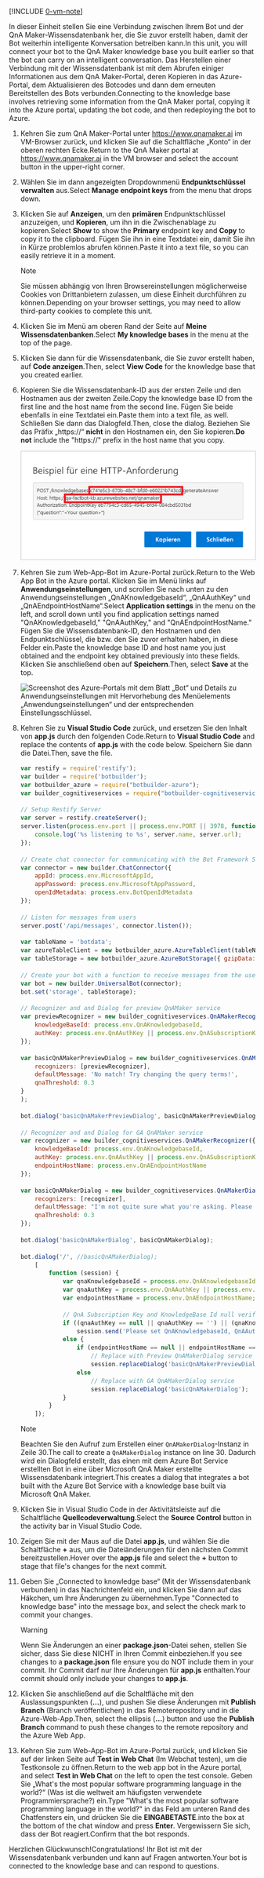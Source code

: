 [!INCLUDE [0-vm-note](0-vm-note.md)]

<span data-ttu-id="9c16f-101">In dieser Einheit stellen Sie eine Verbindung zwischen Ihrem Bot und der QnA Maker-Wissensdatenbank her, die Sie zuvor erstellt haben, damit der Bot weiterhin intelligente Konversation betreiben kann.</span><span class="sxs-lookup"><span data-stu-id="9c16f-101">In this unit, you will connect your bot to the QnA Maker knowledge base you built earlier so that the bot can carry on an intelligent conversation.</span></span> <span data-ttu-id="9c16f-102">Das Herstellen einer Verbindung mit der Wissensdatenbank ist mit dem Abrufen einiger Informationen aus dem QnA Maker-Portal, deren Kopieren in das Azure-Portal, dem Aktualisieren des Botcodes und dann dem erneuten Bereitstellen des Bots verbunden.</span><span class="sxs-lookup"><span data-stu-id="9c16f-102">Connecting to the knowledge base involves retrieving some information from the QnA Maker portal, copying it into the Azure portal, updating the bot code, and then redeploying the bot to Azure.</span></span>

1. <span data-ttu-id="9c16f-103">Kehren Sie zum QnA Maker-Portal unter https://www.qnamaker.ai im VM-Browser zurück, und klicken Sie auf die Schaltfläche „Konto“ in der oberen rechten Ecke.</span><span class="sxs-lookup"><span data-stu-id="9c16f-103">Return to the QnA Maker portal at https://www.qnamaker.ai in the VM browser and select the account button in the upper-right corner.</span></span>
1. <span data-ttu-id="9c16f-104">Wählen Sie im dann angezeigten Dropdownmenü **Endpunktschlüssel verwalten** aus.</span><span class="sxs-lookup"><span data-stu-id="9c16f-104">Select **Manage endpoint keys** from the menu that drops down.</span></span>
1. <span data-ttu-id="9c16f-105">Klicken Sie auf **Anzeigen**, um den **primären** Endpunktschlüssel anzuzeigen, und **Kopieren**, um ihn in die Zwischenablage zu kopieren.</span><span class="sxs-lookup"><span data-stu-id="9c16f-105">Select **Show** to show the **Primary** endpoint key and **Copy** to copy it to the clipboard.</span></span> <span data-ttu-id="9c16f-106">Fügen Sie ihn in eine Textdatei ein, damit Sie ihn in Kürze problemlos abrufen können.</span><span class="sxs-lookup"><span data-stu-id="9c16f-106">Paste it into a text file, so you can easily retrieve it in a moment.</span></span>

    > [!NOTE]
    > <span data-ttu-id="9c16f-107">Sie müssen abhängig von Ihren Browsereinstellungen möglicherweise Cookies von Drittanbietern zulassen, um diese Einheit durchführen zu können.</span><span class="sxs-lookup"><span data-stu-id="9c16f-107">Depending on your browser settings, you may need to allow third-party cookies to complete this unit.</span></span>

1. <span data-ttu-id="9c16f-108">Klicken Sie im Menü am oberen Rand der Seite auf **Meine Wissensdatenbanken**.</span><span class="sxs-lookup"><span data-stu-id="9c16f-108">Select **My knowledge bases** in the menu at the top of the page.</span></span>
1. <span data-ttu-id="9c16f-109">Klicken Sie dann für die Wissensdatenbank, die Sie zuvor erstellt haben, auf **Code anzeigen**.</span><span class="sxs-lookup"><span data-stu-id="9c16f-109">Then, select **View Code** for the knowledge base that you created earlier.</span></span>

1. <span data-ttu-id="9c16f-110">Kopieren Sie die Wissensdatenbank-ID aus der ersten Zeile und den Hostnamen aus der zweiten Zeile.</span><span class="sxs-lookup"><span data-stu-id="9c16f-110">Copy the knowledge base ID from the first line and the host name from the second line.</span></span> <span data-ttu-id="9c16f-111">Fügen Sie beide ebenfalls in eine Textdatei ein.</span><span class="sxs-lookup"><span data-stu-id="9c16f-111">Paste them into a text file, as well.</span></span> <span data-ttu-id="9c16f-112">Schließen Sie dann das Dialogfeld.</span><span class="sxs-lookup"><span data-stu-id="9c16f-112">Then, close the dialog.</span></span> <span data-ttu-id="9c16f-113">Beziehen Sie das Präfix „https://“ **nicht** in den Hostnamen ein, den Sie kopieren.</span><span class="sxs-lookup"><span data-stu-id="9c16f-113">**Do not** include the "https://" prefix in the host name that you copy.</span></span>

    ![Screenshot des QnA Maker-Portals mit der HTTP-Beispielanforderung mit Hervorhebung der Wissensdatenbank-ID des Endpunkts und des Hostnamens.](../media/6-copy-endpoint-info.png)

1. <span data-ttu-id="9c16f-115">Kehren Sie zum Web-App-Bot im Azure-Portal zurück.</span><span class="sxs-lookup"><span data-stu-id="9c16f-115">Return to the Web App Bot in the Azure portal.</span></span> <span data-ttu-id="9c16f-116">Klicken Sie im Menü links auf **Anwendungseinstellungen**, und scrollen Sie nach unten zu den Anwendungseinstellungen „QnAKnowledgebaseId“, „QnAAuthKey“ und „QnAEndpointHostName“.</span><span class="sxs-lookup"><span data-stu-id="9c16f-116">Select **Application settings** in the menu on the left, and scroll down until you find application settings named "QnAKnowledgebaseId," "QnAAuthKey," and "QnAEndpointHostName."</span></span> <span data-ttu-id="9c16f-117">Fügen Sie die Wissensdatenbank-ID, den Hostnamen und den Endpunktschlüssel, die bzw. den Sie zuvor erhalten haben, in diese Felder ein.</span><span class="sxs-lookup"><span data-stu-id="9c16f-117">Paste the knowledge base ID and host name you just obtained and the endpoint key obtained previously into these fields.</span></span> <span data-ttu-id="9c16f-118">Klicken Sie anschließend oben auf **Speichern**.</span><span class="sxs-lookup"><span data-stu-id="9c16f-118">Then, select **Save** at the top.</span></span>

    ![Screenshot des Azure-Portals mit dem Blatt „Bot“ und Details zu Anwendungseinstellungen mit Hervorhebung des Menüelements „Anwendungseinstellungen“ und der entsprechenden Einstellungsschlüssel.](../media/6-enter-app-settings.png)

1. <span data-ttu-id="9c16f-120">Kehren Sie zu **Visual Studio Code** zurück, und ersetzen Sie den Inhalt von **app.js** durch den folgenden Code.</span><span class="sxs-lookup"><span data-stu-id="9c16f-120">Return to **Visual Studio Code** and replace the contents of **app.js** with the code below.</span></span> <span data-ttu-id="9c16f-121">Speichern Sie dann die Datei.</span><span class="sxs-lookup"><span data-stu-id="9c16f-121">Then, save the file.</span></span>

    ```JavaScript
    var restify = require('restify');
    var builder = require('botbuilder');
    var botbuilder_azure = require("botbuilder-azure");
    var builder_cognitiveservices = require("botbuilder-cognitiveservices");

    // Setup Restify Server
    var server = restify.createServer();
    server.listen(process.env.port || process.env.PORT || 3978, function () {
        console.log('%s listening to %s', server.name, server.url);
    });

    // Create chat connector for communicating with the Bot Framework Service
    var connector = new builder.ChatConnector({
        appId: process.env.MicrosoftAppId,
        appPassword: process.env.MicrosoftAppPassword,
        openIdMetadata: process.env.BotOpenIdMetadata
    });

    // Listen for messages from users
    server.post('/api/messages', connector.listen());

    var tableName = 'botdata';
    var azureTableClient = new botbuilder_azure.AzureTableClient(tableName, process.env['AzureWebJobsStorage']);
    var tableStorage = new botbuilder_azure.AzureBotStorage({ gzipData: false }, azureTableClient);

    // Create your bot with a function to receive messages from the user
    var bot = new builder.UniversalBot(connector);
    bot.set('storage', tableStorage);

    // Recognizer and and Dialog for preview QnAMaker service
    var previewRecognizer = new builder_cognitiveservices.QnAMakerRecognizer({
        knowledgeBaseId: process.env.QnAKnowledgebaseId,
        authKey: process.env.QnAAuthKey || process.env.QnASubscriptionKey
    });

    var basicQnAMakerPreviewDialog = new builder_cognitiveservices.QnAMakerDialog({
        recognizers: [previewRecognizer],
        defaultMessage: 'No match! Try changing the query terms!',
        qnaThreshold: 0.3
    }
    );

    bot.dialog('basicQnAMakerPreviewDialog', basicQnAMakerPreviewDialog);

    // Recognizer and and Dialog for GA QnAMaker service
    var recognizer = new builder_cognitiveservices.QnAMakerRecognizer({
        knowledgeBaseId: process.env.QnAKnowledgebaseId,
        authKey: process.env.QnAAuthKey || process.env.QnASubscriptionKey, // Backward compatibility with QnAMaker (Preview)
        endpointHostName: process.env.QnAEndpointHostName
    });

    var basicQnAMakerDialog = new builder_cognitiveservices.QnAMakerDialog({
        recognizers: [recognizer],
        defaultMessage: "I'm not quite sure what you're asking. Please ask your question again.",
        qnaThreshold: 0.3
    });

    bot.dialog('basicQnAMakerDialog', basicQnAMakerDialog);

    bot.dialog('/', //basicQnAMakerDialog);
        [
            function (session) {
                var qnaKnowledgebaseId = process.env.QnAKnowledgebaseId;
                var qnaAuthKey = process.env.QnAAuthKey || process.env.QnASubscriptionKey;
                var endpointHostName = process.env.QnAEndpointHostName;

                // QnA Subscription Key and KnowledgeBase Id null verification
                if ((qnaAuthKey == null || qnaAuthKey == '') || (qnaKnowledgebaseId == null || qnaKnowledgebaseId == ''))
                    session.send('Please set QnAKnowledgebaseId, QnAAuthKey and QnAEndpointHostName (if applicable) in App Settings. Learn how to get them at https://aka.ms/qnaabssetup.');
                else {
                    if (endpointHostName == null || endpointHostName == '')
                        // Replace with Preview QnAMakerDialog service
                        session.replaceDialog('basicQnAMakerPreviewDialog');
                    else
                        // Replace with GA QnAMakerDialog service
                        session.replaceDialog('basicQnAMakerDialog');
                }
            }
        ]);
    ```

    > [!NOTE]
    > <span data-ttu-id="9c16f-122">Beachten Sie den Aufruf zum Erstellen einer `QnAMakerDialog`-Instanz in Zeile 30.</span><span class="sxs-lookup"><span data-stu-id="9c16f-122">The call to create a `QnAMakerDialog` instance on line 30.</span></span> <span data-ttu-id="9c16f-123">Dadurch wird ein Dialogfeld erstellt, das einen mit dem Azure Bot Service erstellten Bot in eine über Microsoft QnA Maker erstellte Wissensdatenbank integriert.</span><span class="sxs-lookup"><span data-stu-id="9c16f-123">This creates a dialog that integrates a bot built with the Azure Bot Service with a knowledge base built via Microsoft QnA Maker.</span></span>

1. <span data-ttu-id="9c16f-124">Klicken Sie in Visual Studio Code in der Aktivitätsleiste auf die Schaltfläche **Quellcodeverwaltung**.</span><span class="sxs-lookup"><span data-stu-id="9c16f-124">Select the **Source Control** button in the activity bar in Visual Studio Code.</span></span>
1. <span data-ttu-id="9c16f-125">Zeigen Sie mit der Maus auf die Datei **app.js**, und wählen Sie die Schaltfläche __+__ aus, um die Dateiänderungen für den nächsten Commit bereitzustellen.</span><span class="sxs-lookup"><span data-stu-id="9c16f-125">Hover over the **app.js** file and select the __+__ button to stage that file's changes for the next commit.</span></span>
1. <span data-ttu-id="9c16f-126">Geben Sie „Connected to knowledge base“ (Mit der Wissensdatenbank verbunden) in das Nachrichtenfeld ein, und klicken Sie dann auf das Häkchen, um Ihre Änderungen zu übernehmen.</span><span class="sxs-lookup"><span data-stu-id="9c16f-126">Type "Connected to knowledge base" into the message box, and select the check mark to commit your changes.</span></span>

    > [!Warning]
    > <span data-ttu-id="9c16f-127">Wenn Sie Änderungen an einer **package.json**-Datei sehen, stellen Sie sicher, dass Sie diese NICHT in Ihren Commit einbeziehen.</span><span class="sxs-lookup"><span data-stu-id="9c16f-127">If you see changes to a **package.json** file ensure you do NOT include them in your commit.</span></span> <span data-ttu-id="9c16f-128">Ihr Commit darf nur Ihre Änderungen für **app.js** enthalten.</span><span class="sxs-lookup"><span data-stu-id="9c16f-128">Your commit should only include your changes to **app.js**.</span></span>

1. <span data-ttu-id="9c16f-129">Klicken Sie anschließend auf die Schaltfläche mit den Auslassungspunkten (__...__), und pushen Sie diese Änderungen mit **Publish Branch** (Branch veröffentlichen) in das Remoterepository und in die Azure-Web-App.</span><span class="sxs-lookup"><span data-stu-id="9c16f-129">Then, select the ellipsis (__...__) button and use the **Publish Branch** command to push these changes to the remote repository and the Azure Web App.</span></span>

1. <span data-ttu-id="9c16f-130">Kehren Sie zum Web-App-Bot im Azure-Portal zurück, und klicken Sie auf der linken Seite auf **Test in Web Chat** (Im Webchat testen), um die Testkonsole zu öffnen.</span><span class="sxs-lookup"><span data-stu-id="9c16f-130">Return to the web app bot in the Azure portal, and select **Test in Web Chat** on the left to open the test console.</span></span> <span data-ttu-id="9c16f-131">Geben Sie „What's the most popular software programming language in the world?“ (Was ist die weltweit am häufigsten verwendete Programmiersprache?) ein.</span><span class="sxs-lookup"><span data-stu-id="9c16f-131">Type "What's the most popular software programming language in the world?"</span></span> <span data-ttu-id="9c16f-132">in das Feld am unteren Rand des Chatfensters ein, und drücken Sie die **EINGABETASTE**.</span><span class="sxs-lookup"><span data-stu-id="9c16f-132">into the box at the bottom of the chat window and press **Enter**.</span></span> <span data-ttu-id="9c16f-133">Vergewissern Sie sich, dass der Bot reagiert.</span><span class="sxs-lookup"><span data-stu-id="9c16f-133">Confirm that the bot responds.</span></span>

<span data-ttu-id="9c16f-134">Herzlichen Glückwunsch!</span><span class="sxs-lookup"><span data-stu-id="9c16f-134">Congratulations!</span></span> <span data-ttu-id="9c16f-135">Ihr Bot ist mit der Wissensdatenbank verbunden und kann auf Fragen antworten.</span><span class="sxs-lookup"><span data-stu-id="9c16f-135">Your bot is connected to the knowledge base and can respond to questions.</span></span>
